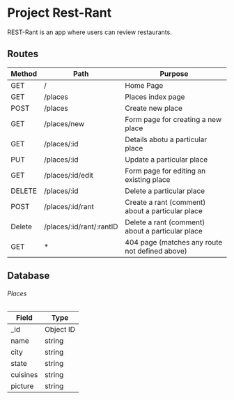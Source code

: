 # Project Rest-Rant

REST-Rant is an app where users can review restaurants. 

## Routes

|   Method     |    Path    |   Purpose         |
|--------------|------------|-------------------|
|GET           |    /                      |   Home Page       |
|GET           |    /places                |   Places index page      |
|POST          |    /places                |   Create new place     |
|GET           |    /places/new            |   Form page for creating a new place |
|GET           |    /places/:id            |   Details abotu a particular place      |
|PUT           |    /places/:id            |   Update a particular place       |
|GET           |    /places/:id/edit       |   Form page for editing an existing place|
|DELETE        |    /places/:id            |   Delete a particular place     |
|POST           |    /places/:id/rant      |   Create a rant (comment) about a particular place     |
|Delete          |   /places/:id/rant/:rantID   |   Delete a rant (comment) about a particular place    |
|GET           |    *       |   404 page (matches any route not defined above)     |

## Database

###### Places

|Field | Type|
|------|-----|
|_id   |Object ID|
|name   |string|
|city   |string|
|state   |string|
|cuisines  |string|
|picture |string|
